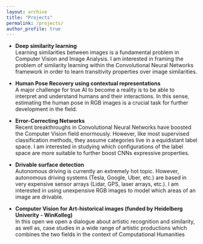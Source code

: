 ```yaml
---
layout: archive
title: "Projects"
permalink: /projects/
author_profile: true
---
```



* **Deep similarity learning**  
Learning similarities between images is a fundamental problem in Computer Vision and Image Analysis. I am interested in 
framing the problem of similarity learning within the Convolutional Neural Networks framework in order to learn transitivity 
properties over image similarities.

* **Human Pose Recovery using contextual representations**   
A major challenge for true AI to become a reality is to be able to interpret and understand humans and their interactions. 
In this sense, estimating the human pose in RGB images is a crucial task for further development in the field.

* **Error-Correcting Networks**  
Recent breakthroughs in Convolutional Neural Networks have boosted the Computer Vision field enormously. However, like most 
supervised classification methods, they assume categories live in a equidistant label space. I am interested in studying which 
configurations of the label space are more suitable to further boost CNNs expressive properties.

* **Drivable surface detection**  
Autonomous driving is currently an extremely hot topic. However, autonomous driving systems (Tesla, Google, Uber, etc.) are based 
in very expensive sensor arrays (Lidar, GPS, laser arrays, etc.). I am interested in using unexpensive RGB images to model which areas of an image are drivable.

* **Computer Vision for Art-historical images (funded by Heidelberg Univerity - WinKolleg)**  
In this open we open a dialogue about artistic recognition and similarity, as well as, case studies in a wide range of artistic productions which combines the two fields in the context of Computational Humanities